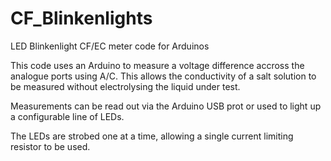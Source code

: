 # CF_Blinkenlights
LED Blinkenlight CF/EC meter code for Arduinos

This code uses an Arduino to measure a voltage difference accross the analogue ports using A/C. This allows
the conductivity of a salt solution to be measured without electrolysing the liquid under test.

Measurements can be read out via the Arduino USB prot or used to light up a configurable line of LEDs.

The LEDs are strobed one at a time, allowing a single current limiting resistor to be used.
